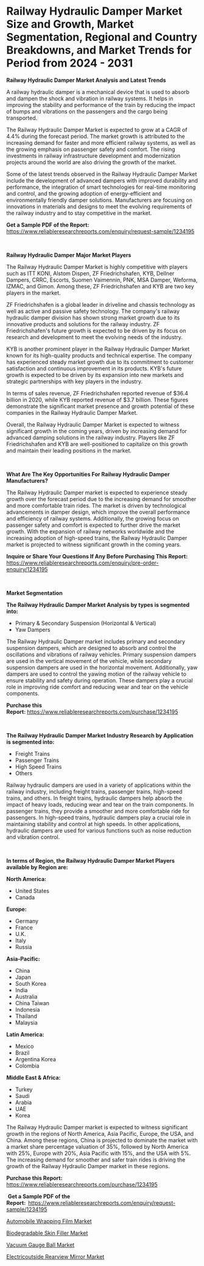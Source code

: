 <p><h1>Railway Hydraulic Damper Market Size and Growth, Market Segmentation, Regional and Country Breakdowns, and Market Trends for Period from 2024 -  2031</h1></p><p><strong>Railway Hydraulic Damper Market Analysis and Latest Trends</strong></p>
<p><p>A railway hydraulic damper is a mechanical device that is used to absorb and dampen the shock and vibration in railway systems. It helps in improving the stability and performance of the train by reducing the impact of bumps and vibrations on the passengers and the cargo being transported.</p><p>The Railway Hydraulic Damper Market is expected to grow at a CAGR of 4.4% during the forecast period. The market growth is attributed to the increasing demand for faster and more efficient railway systems, as well as the growing emphasis on passenger safety and comfort. The rising investments in railway infrastructure development and modernization projects around the world are also driving the growth of the market.</p><p>Some of the latest trends observed in the Railway Hydraulic Damper Market include the development of advanced dampers with improved durability and performance, the integration of smart technologies for real-time monitoring and control, and the growing adoption of energy-efficient and environmentally friendly damper solutions. Manufacturers are focusing on innovations in materials and designs to meet the evolving requirements of the railway industry and to stay competitive in the market.</p></p>
<p><strong>Get a Sample PDF of the Report:&nbsp;</strong> <a href="https://www.reliableresearchreports.com/enquiry/request-sample/1234195">https://www.reliableresearchreports.com/enquiry/request-sample/1234195</a></p>
<p>&nbsp;</p>
<p><strong>Railway Hydraulic Damper Major Market Players</strong></p>
<p><p>The Railway Hydraulic Damper Market is highly competitive with players such as ITT KONI, Alstom Dispen, ZF Friedrichshafen, KYB, Dellner Dampers, CRRC, Escorts, Suomen Vaimennin, PNK, MSA Damper, Weforma, IZMAC, and Gimon. Among these, ZF Friedrichshafen and KYB are two key players in the market.</p><p>ZF Friedrichshafen is a global leader in driveline and chassis technology as well as active and passive safety technology. The company's railway hydraulic damper division has shown strong market growth due to its innovative products and solutions for the railway industry. ZF Friedrichshafen's future growth is expected to be driven by its focus on research and development to meet the evolving needs of the industry.</p><p>KYB is another prominent player in the Railway Hydraulic Damper Market known for its high-quality products and technical expertise. The company has experienced steady market growth due to its commitment to customer satisfaction and continuous improvement in its products. KYB's future growth is expected to be driven by its expansion into new markets and strategic partnerships with key players in the industry.</p><p>In terms of sales revenue, ZF Friedrichshafen reported revenue of $36.4 billion in 2020, while KYB reported revenue of $3.7 billion. These figures demonstrate the significant market presence and growth potential of these companies in the Railway Hydraulic Damper Market.</p><p>Overall, the Railway Hydraulic Damper Market is expected to witness significant growth in the coming years, driven by increasing demand for advanced damping solutions in the railway industry. Players like ZF Friedrichshafen and KYB are well-positioned to capitalize on this growth and maintain their leading positions in the market.</p></p>
<p>&nbsp;</p>
<p><strong>What Are The Key Opportunities For Railway Hydraulic Damper Manufacturers?</strong></p>
<p><p>The Railway Hydraulic Damper market is expected to experience steady growth over the forecast period due to the increasing demand for smoother and more comfortable train rides. The market is driven by technological advancements in damper design, which improve the overall performance and efficiency of railway systems. Additionally, the growing focus on passenger safety and comfort is expected to further drive the market growth. With the expansion of railway networks worldwide and the increasing adoption of high-speed trains, the Railway Hydraulic Damper market is projected to witness significant growth in the coming years.</p></p>
<p><strong>Inquire or Share Your Questions If Any Before Purchasing This Report:</strong> <a href="https://www.reliableresearchreports.com/enquiry/pre-order-enquiry/1234195">https://www.reliableresearchreports.com/enquiry/pre-order-enquiry/1234195</a></p>
<p>&nbsp;</p>
<p><strong>Market Segmentation</strong></p>
<p><strong>The Railway Hydraulic Damper Market Analysis by types is segmented into:</strong></p>
<p><ul><li>Primary & Secondary Suspension (Horizontal & Vertical)</li><li>Yaw Dampers</li></ul></p>
<p><p>The Railway Hydraulic Damper market includes primary and secondary suspension dampers, which are designed to absorb and control the oscillations and vibrations of railway vehicles. Primary suspension dampers are used in the vertical movement of the vehicle, while secondary suspension dampers are used in the horizontal movement. Additionally, yaw dampers are used to control the yawing motion of the railway vehicle to ensure stability and safety during operation. These dampers play a crucial role in improving ride comfort and reducing wear and tear on the vehicle components.</p></p>
<p><strong>Purchase this Report:&nbsp;</strong><a href="https://www.reliableresearchreports.com/purchase/1234195">https://www.reliableresearchreports.com/purchase/1234195</a></p>
<p>&nbsp;</p>
<p><strong>The Railway Hydraulic Damper Market Industry Research by Application is segmented into:</strong></p>
<p><ul><li>Freight Trains</li><li>Passenger Trains</li><li>High Speed Trains</li><li>Others</li></ul></p>
<p><p>Railway hydraulic dampers are used in a variety of applications within the railway industry, including freight trains, passenger trains, high-speed trains, and others. In freight trains, hydraulic dampers help absorb the impact of heavy loads, reducing wear and tear on the train components. In passenger trains, they provide a smoother and more comfortable ride for passengers. In high-speed trains, hydraulic dampers play a crucial role in maintaining stability and control at high speeds. In other applications, hydraulic dampers are used for various functions such as noise reduction and vibration control.</p></p>
<p>&nbsp;</p>
<p><strong>In terms of Region, the Railway Hydraulic Damper Market Players available by Region are:</strong></p>
<p>
    <p> <strong> North America: </strong>
        <ul>
            <li>United States</li>
            <li>Canada</li>
        </ul>
        </p> 
    <p> <strong> Europe: </strong>
        <ul>
            <li>Germany</li>
            <li>France</li>
            <li>U.K.</li>
            <li>Italy</li>
            <li>Russia</li>
        </ul>
        </p> 
    <p> <strong> Asia-Pacific: </strong>
        <ul>
            <li>China</li>
            <li>Japan</li>
            <li>South Korea</li>
            <li>India</li>
            <li>Australia</li>
            <li>China Taiwan</li>
            <li>Indonesia</li>
            <li>Thailand</li>
            <li>Malaysia</li>
        </ul>
        </p> 
    <p> <strong> Latin America: </strong>
        <ul>
            <li>Mexico</li>
            <li>Brazil</li>
            <li>Argentina Korea</li>
            <li>Colombia</li>
        </ul>
        </p> 
    <p> <strong> Middle East & Africa: </strong>
        <ul>
            <li>Turkey</li>
            <li>Saudi</li>
            <li>Arabia</li>
            <li>UAE</li>
            <li>Korea</li>
        </ul>
    </p>
    </p>
<p><p>The Railway Hydraulic Damper market is expected to witness significant growth in the regions of North America, Asia Pacific, Europe, the USA, and China. Among these regions, China is projected to dominate the market with a market share percentage valuation of 35%, followed by North America with 25%, Europe with 20%, Asia Pacific with 15%, and the USA with 5%. The increasing demand for smoother and safer train rides is driving the growth of the Railway Hydraulic Damper market in these regions.</p></p>
<p><strong>Purchase this Report: </strong><a href="https://www.reliableresearchreports.com/purchase/1234195">https://www.reliableresearchreports.com/purchase/1234195</a></p>
<p>&nbsp;<strong>Get a Sample PDF of the Report:&nbsp;&nbsp;</strong><a href="https://www.reliableresearchreports.com/enquiry/request-sample/1234195">https://www.reliableresearchreports.com/enquiry/request-sample/1234195</a></p>
<p><strong></strong></p>
<p><p><a href="https://view.publitas.com/reportprime-1/automobile-wrapping-film-market-size-and-examines-its-market-scope-with-a-primary-focus-on-growth-opportunities-and-forecasted-trends-spanning-from-2023-to-2030/">Automobile Wrapping Film Market</a></p><p><a href="https://view.publitas.com/reportprime-1/biodegradable-skin-filler-market-research-report-reveals-the-latest-trends-and-opportunities-of-this-market-for-period-from-2023-2030/">Biodegradable Skin Filler Market</a></p><p><a href="https://zircon-bluebell-299.notion.site/Vacuum-Gauge-Ball-Market-Offers-Provide-Insightful-Data-for-the-Time-Period-from-2024-to-2031-and-al-0833d71e97f24ae4a274529a11c5bb86">Vacuum Gauge Ball Market</a></p><p><a href="https://view.publitas.com/reportprime-1/electricoutside-rearview-mirror-market-dynamics-2023-2030-also-about-its-market-trends-projections-and-opportunities/">Electricoutside Rearview Mirror Market</a></p></p>